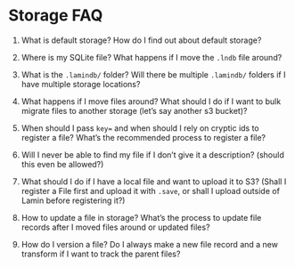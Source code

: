 # Storage FAQ

1. What is default storage? How do I find out about default storage?

2. Where is my SQLite file? What happens if I move the `.lndb` file around?

3. What is the `.lamindb/` folder? Will there be multiple `.lamindb/` folders if I have multiple storage locations?

4. What happens if I move files around? What should I do if I want to bulk migrate files to another storage (let’s say another s3 bucket)?

5. When should I pass `key=` and when should I rely on cryptic ids to register a file? What’s the recommended process to register a file?

6. Will I never be able to find my file if I don’t give it a description? (should this even be allowed?)

7. What should I do if I have a local file and want to upload it to S3? (Shall I register a File first and upload it with `.save`, or shall I upload outside of Lamin before registering it?)

8. How to update a file in storage? What’s the process to update file records after I moved files around or updated files?

9. How do I version a file? Do I always make a new file record and a new transform if I want to track the parent files?

